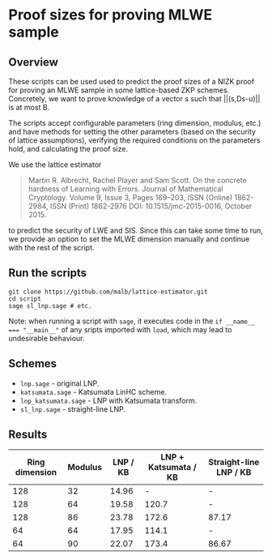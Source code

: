 # Proof sizes for proving MLWE sample

## Overview

These scripts can be used used to predict the proof sizes of a NIZK proof for proving an MLWE sample in some lattice-based ZKP schemes. Concretely, we want to prove knowledge of a vector s such that ||(s,Ds-u)|| is at most B.

The scripts accept configurable parameters (ring dimension, modulus, etc.) and have methods for setting the other parameters (based on the security of lattice assumptions), verifying the required conditions on the parameters hold, and calculating the proof size. 

We use the lattice estimator 
> Martin R. Albrecht, Rachel Player and Sam Scott. On the concrete hardness of Learning with Errors. Journal of Mathematical Cryptology. Volume 9, Issue 3, Pages 169–203, ISSN (Online) 1862-2984, ISSN (Print) 1862-2976 DOI: 10.1515/jmc-2015-0016, October 2015.

to predict the security of LWE and SIS. Since this can take some time to run, we provide an option to set the MLWE dimension manually and continue with the rest of the script.

## Run the scripts

```
git clone https://github.com/malb/lattice-estimator.git 
cd script
sage sl_lnp.sage # etc.
```

Note: when running a script with `sage`, it executes code in the `if __name__ === "__main__"` of any sripts imported with `load`, which may lead to undesirable behaviour.

## Schemes
- `lnp.sage` - original LNP.
- `katsumata.sage` - Katsumata LinHC scheme.
- `lnp_katsumata.sage` - LNP with Katsumata transform.
- `sl_lnp.sage` - straight-line LNP.

## Results

| Ring dimension | Modulus | LNP / KB | LNP + Katsumata / KB | Straight-line LNP / KB |
| - | - | - | - | - |
| 128 | 32 | 14.96 | -     | - |
| 128 | 64 | 19.58 | 120.7 | - |
| 128 | 86 | 23.78 | 172.6 | 87.17 |
| 64  | 64 | 17.95 | 114.1 | - |
| 64  | 90 | 22.07 | 173.4 | 86.67 |
